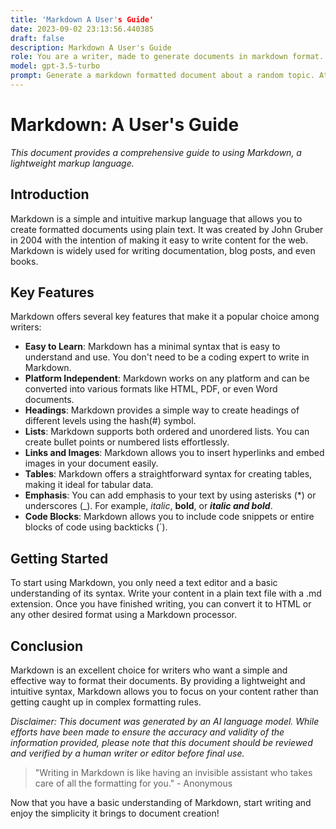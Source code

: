 ```yaml
---
title: 'Markdown A User's Guide'
date: 2023-09-02 23:13:56.440385
draft: false
description: Markdown A User's Guide
role: You are a writer, made to generate documents in markdown format. It is very important that all of the documents you generate are in valid markdown format.
model: gpt-3.5-turbo
prompt: Generate a markdown formatted document about a random topic. At the bottom, include a disclaimer explaining that the document was generated by you. The first line of the document should be the title. Make sure that the entire document is in proper markdown format, using a mix of various tags to make the document visually appealing.
---
```


# Markdown: A User's Guide

_This document provides a comprehensive guide to using Markdown, a lightweight markup language._

## Introduction
Markdown is a simple and intuitive markup language that allows you to create formatted documents using plain text. It was created by John Gruber in 2004 with the intention of making it easy to write content for the web. Markdown is widely used for writing documentation, blog posts, and even books.

## Key Features
Markdown offers several key features that make it a popular choice among writers:

- **Easy to Learn**: Markdown has a minimal syntax that is easy to understand and use. You don't need to be a coding expert to write in Markdown.
- **Platform Independent**: Markdown works on any platform and can be converted into various formats like HTML, PDF, or even Word documents.
- **Headings**: Markdown provides a simple way to create headings of different levels using the hash(#) symbol.
- **Lists**: Markdown supports both ordered and unordered lists. You can create bullet points or numbered lists effortlessly.
- **Links and Images**: Markdown allows you to insert hyperlinks and embed images in your document easily.
- **Tables**: Markdown offers a straightforward syntax for creating tables, making it ideal for tabular data.
- **Emphasis**: You can add emphasis to your text by using asterisks (*) or underscores (_). For example, *italic*, **bold**, or ***italic and bold***.
- **Code Blocks**: Markdown allows you to include code snippets or entire blocks of code using backticks (\`).

## Getting Started
To start using Markdown, you only need a text editor and a basic understanding of its syntax. Write your content in a plain text file with a .md extension. Once you have finished writing, you can convert it to HTML or any other desired format using a Markdown processor.

## Conclusion
Markdown is an excellent choice for writers who want a simple and effective way to format their documents. By providing a lightweight and intuitive syntax, Markdown allows you to focus on your content rather than getting caught up in complex formatting rules.

_Disclaimer: This document was generated by an AI language model. While efforts have been made to ensure the accuracy and validity of the information provided, please note that this document should be reviewed and verified by a human writer or editor before final use._

> "Writing in Markdown is like having an invisible assistant who takes care of all the formatting for you." - Anonymous

Now that you have a basic understanding of Markdown, start writing and enjoy the simplicity it brings to document creation!

